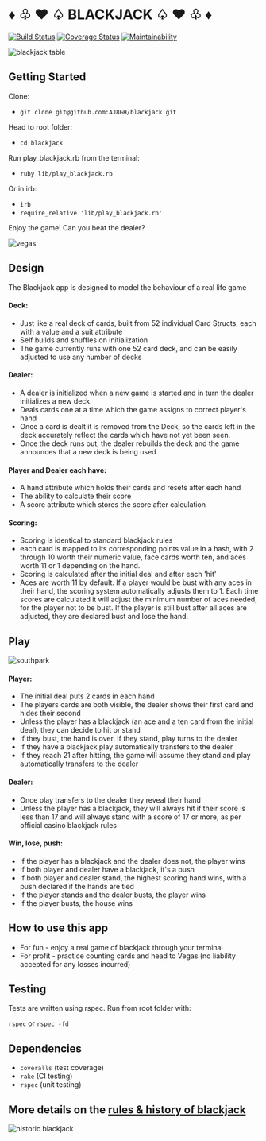 # ♦︎ ♧ ♥︎ ♤ BLACKJACK ♤ ♥︎ ♧ ♦︎
[![Build Status](https://travis-ci.com/AJ8GH/blackjack.svg?branch=master)](https://travis-ci.com/AJ8GH/blackjack) [![Coverage Status](https://coveralls.io/repos/github/AJ8GH/blackjack/badge.svg?branch=master)](https://coveralls.io/github/AJ8GH/blackjack?branch=master) [![Maintainability](https://api.codeclimate.com/v1/badges/b5ee28ef64bf8bbcf291/maintainability)](https://codeclimate.com/github/AJ8GH/blackjack/maintainability)

![blackjack table](https://thumbor.forbes.com/thumbor/960x0/https%3A%2F%2Fspecials-images.forbesimg.com%2Fdam%2Fimageserve%2F1051931270%2F960x0.jpg%3Ffit%3Dscale)

## Getting Started

Clone:
- `git clone git@github.com:AJ8GH/blackjack.git`

Head to root folder:
- `cd blackjack`

Run play_blackjack.rb from the terminal:
- `ruby lib/play_blackjack.rb`

Or in irb:
- `irb`
- `require_relative 'lib/play_blackjack.rb'`

Enjoy the game! Can you beat the dealer?

![vegas](https://media.giphy.com/media/ShZ1AHZ1AKyt2/giphy.gif)

## Design

The Blackjack app is designed to model the behaviour of a real life game

#### Deck:
- Just like a real deck of cards, built from 52 individual Card Structs, each with a value and a suit attribute
- Self builds and shuffles on initialization
- The game currently runs with one 52 card deck, and can be easily adjusted to use any number of decks

#### Dealer:
- A dealer is initialized when a new game is started and in turn the dealer initializes a new deck.
- Deals cards one at a time which the game assigns to correct player's hand
- Once a card is dealt it is removed from the Deck, so the cards left in the deck accurately reflect the cards which have not yet been seen.
- Once the deck runs out, the dealer rebuilds the deck and the game announces that a new deck is being used

#### Player and Dealer each have:
- A hand attribute which holds their cards and resets after each hand
- The ability to calculate their score
- A score attribute which stores the score after calculation

#### Scoring:
- Scoring is identical to standard blackjack rules
- each card is mapped to its corresponding points value in a hash, with 2 through 10 worth their numeric value, face cards worth ten, and aces worth 11 or 1 depending on the hand.
- Scoring is calculated after the initial deal and after each 'hit'
- Aces are worth 11 by default. If a player would be bust with any aces in their hand, the scoring system automatically adjusts them to 1. Each time scores are calculated it will adjust the minimum number of aces needed, for the player not to be bust. If the player is still bust after all aces are adjusted, they are declared bust and lose the hand.

## Play

![southpark](https://media.giphy.com/media/26ufcZICbgCSGe5sQ/giphy.gif)

#### Player:
- The initial deal puts 2 cards in each hand
- The players cards are both visible, the dealer shows their first card and hides their second
- Unless the player has a blackjack (an ace and a ten card from the initial deal), they can decide to hit or stand
- If they bust, the hand is over. If they stand, play turns to the dealer
- If they have a blackjack play automatically transfers to the dealer
- If they reach 21 after hitting, the game will assume they stand and play automatically transfers to the dealer

#### Dealer:
- Once play transfers to the dealer they reveal their hand
- Unless the player has a blackjack, they will always hit if their score is less than 17 and will always stand with a score of 17 or more, as per official casino blackjack rules

#### Win, lose, push:
- If the player has a blackjack and the dealer does not, the player wins
- If both player and dealer have a blackjack, it's a push
- If both player and dealer stand, the highest scoring hand wins, with a push declared if the hands are tied
- If the player stands and the dealer busts, the player wins
- If the player busts, the house wins

## How to use this app

- For fun - enjoy a real game of blackjack through your terminal
- For profit - practice counting cards and head to Vegas (no liability accepted for any losses incurred)

## Testing

Tests are written using rspec. Run from root folder with:

`rspec` or `rspec -fd`

## Dependencies
- `coveralls` (test coverage)
- `rake` (CI testing)
- `rspec` (unit testing)


## More details on the [rules & history of blackjack](https://bicyclecards.com/how-to-play/blackjack/)
![historic blackjack](https://www.wopc.co.uk/images/countries/uk/cardhands.jpg)
